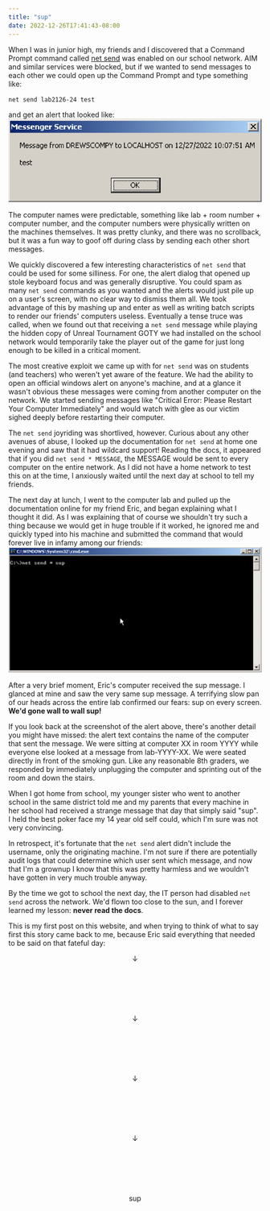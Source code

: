 ```yaml
---
title: "sup"
date: 2022-12-26T17:41:43-08:00
---
```


When I was in junior high, my friends and I discovered that a Command Prompt command called [net send]((https://www.lifewire.com/net-send-2618095)) was enabled on our school network. AIM and similar services were blocked, but if we wanted to send messages to each other we could open up the Command Prompt and type something like:
```text
net send lab2126-24 test
```

and get an alert that looked like:
![net send alert screenshot](./images/net%20send%20alert.png)


The computer names were predictable, something like lab + room number + computer number, and the computer numbers were physically written on the machines themselves. It was pretty clunky, and there was no scrollback, but it was a fun way to goof off during class by sending each other short messages.

We quickly discovered a few interesting characteristics of `net send` that could be used for some silliness. For one, the alert dialog that opened up stole keyboard focus and was generally disruptive. You could spam as many `net send` commands as you wanted and the alerts would just pile up on a user's screen, with no clear way to dismiss them all. We took advantage of this by mashing up and enter as well as writing batch scripts to render our friends' computers useless. Eventually a tense truce was called, when we found out that receiving a `net send` message while playing the hidden copy of Unreal Tournament GOTY we had installed on the school network would temporarily take the player out of the game for just long enough to be killed in a critical moment.

The most creative exploit we came up with for `net send` was on students (and teachers) who weren't yet aware of the feature. We had the ability to open an official windows alert on anyone's machine, and at a glance it wasn't obvious these messages were coming from another computer on the network. We started sending messages like "Critical Error: Please Restart Your Computer Immediately" and would watch with glee as our victim sighed deeply before restarting their computer.

The `net send` joyriding was shortlived, however. Curious about any other avenues of abuse, I looked up the documentation for `net send` at home one evening and saw that it had wildcard support! Reading the docs, it appeared that if you did `net send * MESSAGE`, the MESSAGE would be sent to every computer on the entire network. As I did not have a home network to test this on at the time, I anxiously waited until the next day at school to tell my friends.

The next day at lunch, I went to the computer lab and pulled up the documentation online for my friend Eric, and began explaining what I thought it did. As I was explaining that of course we shouldn't try such a thing because we would get in huge trouble if it worked, he ignored me and quickly typed into his machine and submitted the command that would forever live in infamy among our friends:
![screenshot of windows command prompt with the command: net send * sup](./images/net%20send%20*%20sup.png)

After a very brief moment, Eric's computer received the sup message. I glanced at mine and saw the very same sup message. A terrifying slow pan of our heads across the entire lab confirmed our fears: sup on every screen. **We'd gone wall to wall sup!**

If you look back at the screenshot of the alert above, there's another detail you might have missed: the alert text contains the name of the computer that sent the message. We were sitting at computer XX in room YYYY while everyone else looked at a message from lab-YYYY-XX. We were seated directly in front of the smoking gun. Like any reasonable 8th graders, we responded by immediately unplugging the computer and sprinting out of the room and down the stairs.

When I got home from school, my younger sister who went to another school in the same district told me and my parents that every machine in her school had received a strange message that day that simply said "sup". I held the best poker face my 14 year old self could, which I'm sure was not very convincing.

In retrospect, it's fortunate that the `net send` alert didn't include the username, only the originating machine. I'm not sure if there are potentially audit logs that could determine which user sent which message, and now that I'm a grownup I know that this was pretty harmless and we wouldn't have gotten in very much trouble anyway.

By the time we got to school the next day, the IT person had disabled `net send` across the network. We'd flown too close to the sun, and I forever learned my lesson: **never read the docs**.

This is my first post on this website, and when trying to think of what to say first this story came back to me, because Eric said everything that needed to be said on that fateful day:

<p align="center">
↓
<br><br><br><br><br><br><br>
↓
<br><br><br><br><br><br><br>
↓
<br><br><br><br><br><br><br>
↓
<br><br><br><br><br><br><br>
sup
</p>
<script>
(function () {
  function maybeAlertSup() {
    if ((window.innerHeight + window.pageYOffset) >= document.body.offsetHeight - 100) {
        window.alert("sup");
  	  removeEventListener("scroll", maybeAlertSup)
    }
  }
  addEventListener("scroll", maybeAlertSup);
})();
</script>